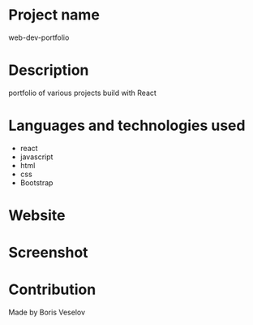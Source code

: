 # Project name

web-dev-portfolio

# Description

portfolio of various projects build with React

# Languages and technologies used

* react
* javascript
* html
* css 
* Bootstrap


# Website

# Screenshot

# Contribution

Made by Boris Veselov
